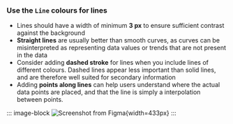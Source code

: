 ### Use the `Line` colours for lines

- Lines should have a width of minimum **3 px** to ensure sufficient contrast against the background
- **Straight lines** are usually better than smooth curves, as curves can be misinterpreted as representing data values or trends that are not present in the data
- Consider adding **dashed stroke** for lines when you include lines of different colours. Dashed lines appear less important than solid lines, and are therefore well suited for secondary information
- Adding **points along lines** can help users understand where the actual data points are placed, and that the line is simply a interpolation between points.

::: image-block
![Screenshot from Figma](/foundations/dataviz/element-line.png){width=433px}
:::

